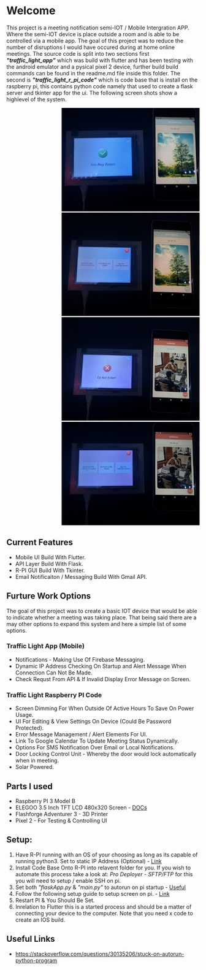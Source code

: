 # Welcome

This project is a meeting notification semi-IOT / Mobile Intergration APP. Where the semi-IOT device is place outside a room and is able to be
controlled via a mobile app. The goal of this project was to reduce the number of disruptions I would have occured during at home online meetings.
The source code is split into two sections first ***"traffic_light_app"*** which was build with flutter and has been testing with the android emulator and
a pysical pixel 2 device, further build build commands can be found in the readme.md file inside this folder.
The second is ***"traffic_light_r_pi_code"*** which is code base that is install on the raspberry pi, this contains python code namely that used to create a flask
server and tkinter app for the ui. The following screen shots show a highlevel of the system.

<p float="left" style="padding-left: 15vw">
  <img src="./ReadMe_Imgs/demo_image_1.jpg" width="500" />
  <img src="./ReadMe_Imgs/demo_image_2.jpg" width="500" /> 
  <br>
  <img src="./ReadMe_Imgs/demo_image_3.jpg" width="500" />
  <img src="./ReadMe_Imgs/demo_image_4.jpg" width="500" />
</p>

## Current Features

* Mobile UI Build With Flutter.
* API Layer Build With Flask.
* R-PI GUI Build With Tkinter.
* Email Notificaiton / Messaging Build With Gmail API.

## Furture Work Options

The goal of this project was to create a basic IOT device that would be able to indicate whether a meeting was taking place.
That being said there are a may other options to expand this system and here a simple list of some options.

### Traffic Light App (Mobile)

* Notifications - Making Use Of Firebase Messaging.
* Dynamic IP Address Checking On Startup and Alert Message When Connection Can Not Be Made.
* Check Requst From API & If Invalid Display Error Message on Screen.

### Traffic Light Raspberry PI Code

* Screen Dimming For When Outside Of Active Hours To Save On Power Usage.
* UI For Editing & View Settings On Device (Could Be Password Protected).
* Error Message Management / Alert Elements For UI.
* Link To Google Calendar To Update Meeting Status Dynamically.
* Options For SMS Notification Over Email or Local Notifications.
* Door Locking Control Unit - Whereby the door would lock automatically when in meeting.
* Solar Powered.

## Parts I used

* Raspberry PI 3 Model B
* ELEGOO 3.5 Inch TFT LCD 480x320 Screen - [DOCs](https://www.elegoo.com/en-gb/blogs/arduino-projects/elegoo-3-5-inch-touch-screen-for-raspberry-pi-manual)
* Flashforge Adventurer 3 - 3D Printer
* Pixel 2 - For Testing & Controlling UI

## Setup:

1. Have R-PI running with an OS of your choosing as long as its capable of running python3. Set to static IP Address (Optional) - [Link](https://www.tomshardware.com/how-to/static-ip-raspberry-pi)
2. Install Code Base Onto R-PI into relavent folder for you. If you wish to automate this process take a look at: *Pro Deployer - SFTP/FTP* for this you will need to setup / enable SSH on pi.
3. Set both *"flaskApp.py* & *"main.py"* to autorun on pi startup - [Useful](https://www.dexterindustries.com/howto/run-a-program-on-your-raspberry-pi-at-startup/#:~:text=txt%202%3E%261-,Method%202%3A%C2%A0.bashrc,-The%20second%20method)
4. Follow the following setup guide to setup screen on pi. - [Link](
https://trickiknow.com/raspberry-pi-3-complete-tutorial-2018-lets-get-started/#:~:text=Open%20terminal%20in%20Raspbian%20desktop%2C%20and%20type%20the%20following%20commands.)
4. Restart PI & You Should Be Set.
5. Inrelation to Flutter this is a started process and should be a matter of connecting your device to the computer. Note that you need x code to create an IOS build.

## Useful Links

* https://stackoverflow.com/questions/30135206/stuck-on-autorun-python-program